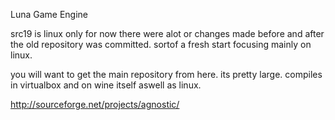 Luna Game Engine

src19 is linux only for now there were alot or changes made before and after the old repository was committed. sortof a fresh start focusing mainly on linux.



you will want to get the main repository from here. its pretty large.
compiles in virtualbox and on wine itself aswell as linux.

http://sourceforge.net/projects/agnostic/
